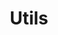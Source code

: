 ---
title: Utils
solution: turing
download: true
github-url: https://github.com/openturing/turing-utils
download-url: https://github.com/openturing/turing-utils/releases/download/0.3.3/turing-utils.zip
description: Sample Configurations and Scripts
---